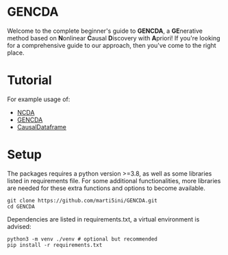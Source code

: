 # GENCDA 

Welcome to the complete beginner's guide to **GENCDA**, a **GE**nerative method based on **N**onlinear **C**ausal **D**iscovery with **A**priori! If you're looking for a comprehensive guide to our approach, then you've come to the right place. 

# Tutorial

For example usage of: 

* [NCDA](https://github.com/marti5ini/GENCDA/blob/master/tutorials/ncda.ipynb)
* [GENCDA](https://github.com/marti5ini/GENCDA/blob/master/tutorials/gencda.ipynb)
* [CausalDataframe](https://github.com/marti5ini/GENCDA/blob/master/tutorials/causalDataframe.ipynb)


# Setup

The packages requires a python version >=3.8, as well as some libraries listed in requirements file. For some additional functionalities, more libraries are needed for these extra functions and options to become available. 

```
git clone https://github.com/marti5ini/GENCDA.git
cd GENCDA
```

Dependencies are listed in requirements.txt, a virtual environment is advised:

```
python3 -m venv ./venv # optional but recommended
pip install -r requirements.txt
```


